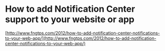 <!--
id: 28151421381
link: http://tumblr.atmos.org/post/28151421381/how-to-add-notification-center-support-to-your-website
slug: how-to-add-notification-center-support-to-your-website
date: Fri Jul 27 2012 14:51:48 GMT-0700 (PDT)
publish: 2012-07-027
tags: 
title: How to add Notification Center support to your website or app
-->


How to add Notification Center support to your website or app
=============================================================

[http://www.fngtps.com/2012/how-to-add-notification-center-notifications-to-your-web-app/](http://www.fngtps.com/2012/how-to-add-notification-center-notifications-to-your-web-app/)

